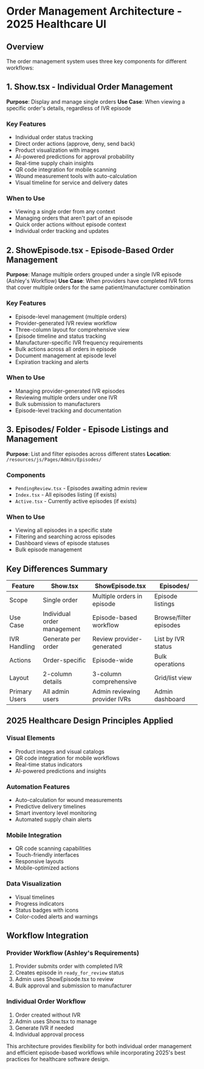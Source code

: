 # Order Management Architecture - 2025 Healthcare UI

## Overview

The order management system uses three key components for different workflows:

## 1. Show.tsx - Individual Order Management

**Purpose**: Display and manage single orders
**Use Case**: When viewing a specific order's details, regardless of IVR episode

### Key Features

- Individual order status tracking
- Direct order actions (approve, deny, send back)
- Product visualization with images
- AI-powered predictions for approval probability
- Real-time supply chain insights
- QR code integration for mobile scanning
- Wound measurement tools with auto-calculation
- Visual timeline for service and delivery dates

### When to Use

- Viewing a single order from any context
- Managing orders that aren't part of an episode
- Quick order actions without episode context
- Individual order tracking and updates

## 2. ShowEpisode.tsx - Episode-Based Order Management

**Purpose**: Manage multiple orders grouped under a single IVR episode (Ashley's Workflow)
**Use Case**: When providers have completed IVR forms that cover multiple orders for the same patient/manufacturer combination

### Key Features

- Episode-level management (multiple orders)
- Provider-generated IVR review workflow
- Three-column layout for comprehensive view
- Episode timeline and status tracking
- Manufacturer-specific IVR frequency requirements
- Bulk actions across all orders in episode
- Document management at episode level
- Expiration tracking and alerts

### When to Use

- Managing provider-generated IVR episodes
- Reviewing multiple orders under one IVR
- Bulk submission to manufacturers
- Episode-level tracking and documentation

## 3. Episodes/ Folder - Episode Listings and Management

**Purpose**: List and filter episodes across different states
**Location**: `/resources/js/Pages/Admin/Episodes/`

### Components

- `PendingReview.tsx` - Episodes awaiting admin review
- `Index.tsx` - All episodes listing (if exists)
- `Active.tsx` - Currently active episodes (if exists)

### When to Use

- Viewing all episodes in a specific state
- Filtering and searching across episodes
- Dashboard views of episode statuses
- Bulk episode management

## Key Differences Summary

| Feature | Show.tsx | ShowEpisode.tsx | Episodes/ |
|---------|----------|-----------------|-----------|
| Scope | Single order | Multiple orders in episode | Episode listings |
| Use Case | Individual order management | Episode-based workflow | Browse/filter episodes |
| IVR Handling | Generate per order | Review provider-generated | List by IVR status |
| Actions | Order-specific | Episode-wide | Bulk operations |
| Layout | 2-column details | 3-column comprehensive | Grid/list view |
| Primary Users | All admin users | Admin reviewing provider IVRs | Admin dashboard |

## 2025 Healthcare Design Principles Applied

### Visual Elements

- Product images and visual catalogs
- QR code integration for mobile workflows
- Real-time status indicators
- AI-powered predictions and insights

### Automation Features

- Auto-calculation for wound measurements
- Predictive delivery timelines
- Smart inventory level monitoring
- Automated supply chain alerts

### Mobile Integration

- QR code scanning capabilities
- Touch-friendly interfaces
- Responsive layouts
- Mobile-optimized actions

### Data Visualization

- Visual timelines
- Progress indicators
- Status badges with icons
- Color-coded alerts and warnings

## Workflow Integration

### Provider Workflow (Ashley's Requirements)

1. Provider submits order with completed IVR
2. Creates episode in `ready_for_review` status
3. Admin uses ShowEpisode.tsx to review
4. Bulk approval and submission to manufacturer

### Individual Order Workflow

1. Order created without IVR
2. Admin uses Show.tsx to manage
3. Generate IVR if needed
4. Individual approval process

This architecture provides flexibility for both individual order management and efficient episode-based workflows while incorporating 2025's best practices for healthcare software design.

